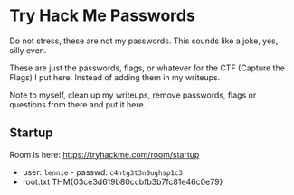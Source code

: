 # Try Hack Me Passwords

Do not stress, these are not my passwords.
This sounds like a joke, yes, silly even. 

These are just the passwords, flags, or whatever for the CTF (Capture the Flags) I put here. Instead of adding them in my writeups.

Note to myself, clean up my writeups, remove passwords, flags or questions from there and put it here.

## Startup

Room is here: https://tryhackme.com/room/startup

- user: `lennie` - passwd: `c4ntg3t3n0ughsp1c3`
- root.txt  THM{03ce3d619b80ccbfb3b7fc81e46c0e79}
